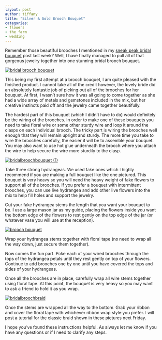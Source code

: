 ```yaml
---
layout: post
author: tiffany
title: "Silver & Gold Brooch Bouquet"
categories: 
- flowers
- the farm
- wedding
---
```


Remember those beautiful brooches I mentioned in my [sneak peak bridal bouquet](http://www.sweetpeonies.com/2012/07/bridal-brooch-bouquet-sneak-peek/) post last week? Well, I have finally managed to pull all of that gorgeous jewelry together into one stunning bridal brooch bouquet.

[![bridal brooch bouquet](jekyll_uploads/2012/07/bridalbroochbouquetantique-575x382.jpg "bridalbroochbouquetantique")](http://www.sweetpeonies.com/2012/07/silver-gold-brooch-bouquet/bridalbroochbouquetantique/)

This being my first attempt at a brooch bouquet, I am quite pleased with the finished product. I cannot take all of the credit however, the lovely bride did an absolutely fantastic job of picking out all of the brooches for her bouquet. At first, I wasn’t sure how it was all going to come together as she had a wide array of metals and gemstones included in the mix, but her creative instincts paid off and the jewelry came together beautifully.

The hardest part of this bouquet (which I didn’t have to do) would definitely be the wiring of the brooches. In order to make one of these bouquets you need to take floral wire or some other sturdy wire and loop it around the clasps on each individual brooch. The tricky part is wiring the brooches well enough that they will remain upright and sturdy. The more time you take to wire the brooches carefully, the easier it will be to assemble your bouquet. You may also want to use hot glue underneath the brooch where you attach the wire to help secure the wire more sturdily to the clasp.

[![](jekyll_uploads/2012/07/bridalbroochbouquet-1-575x382.jpg "bridalbroochbouquet (1)")](http://www.sweetpeonies.com/2012/07/silver-gold-brooch-bouquet/bridalbroochbouquet-1-2/)

Take three strong hydrangeas. We used fake ones which I highly recommend if you are making a full bouquet like the one pictured. This bouquet is very heavy so you will need the heavy weight of fake flowers to support all of the brooches. If you prefer a bouquet with intermittent brooches, you can use live hydrangea and add other live flowers into the mix to help fill holes and support the jewelry.

Cut your fake hydrangea stems the length that you want your bouquet to be. I use a large mason jar as my guide, placing the flowers inside you want the bottom edge of the flowers to rest gently on the top edge of the jar (or whatever vase you will use at the reception).

[![brooch bouquet](jekyll_uploads/2012/07/broochbouquetcg-1-575x472.jpg "broochbouquet")](http://www.sweetpeonies.com/2012/07/bridal-brooch-bouquet-sneak-peek/broochbouquetcg-1/)

Wrap your hydrangea stems together with floral tape (no need to wrap all the way down, just secure them together).

Now comes the fun part. Poke each of your wired brooches through the tops of the hydrangea petals until they rest gently on top of your flowers. Continue to add brooches one by one until you have covered the tops and sides of your hydrangeas.

Once all the brooches are in place, carefully wrap all wire stems together using floral tape. At this point, the bouquet is very heavy so you may want to ask a friend to hold it as you wrap.

[![bridalbroochbraid](jekyll_uploads/2012/07/bridalbroochbraid-575x382.jpg "bridalbroochbraid")](http://www.sweetpeonies.com/2012/07/silver-gold-brooch-bouquet/bridalbroochbraid/)

Once the stems are wrapped all the way to the bottom. Grab your ribbon and cover the floral tape with whichever ribbon wrap style you prefer. I will post a tutorial for the classic braid shown in these pictures next Friday.

I hope you’ve found these instructions helpful. As always let me know if you have any questions or if I need to clarify any steps.